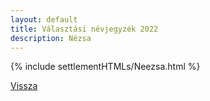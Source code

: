 ```yaml
---
layout: default
title: Választási névjegyzék 2022
description: Nézsa
---
```


{% include settlementHTMLs/Neezsa.html %}

[Vissza](../)